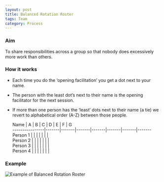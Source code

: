 ```yaml
---
layout: post
title: Balanced Rotation Roster
tags: Team
category: Process
---
```


### Aim

To share responsibilities across a group so that nobody does excessively more work than others.

### How it works

- Each time you do the ‘opening facilitation’ you get a dot next to your name.
- The person with the least dot’s next to their name is the opening facilitator for the next session.
- If more than one person has the ‘least’ dots next to their name (a tie) we revert to alphabetical order (A-Z) between those people.
 

   Name   	| A 	| B 	| C 	| D 	| E 	| F 	| G 	
----------------|-------|-------|-------|-------|-------|-------|-------
 Person 1 	|   	|   	|   	|   	|   	|   	|   	
 Person 2 	|   	|   	|   	|   	|   	|   	|   	
 Person 3 	|   	|   	|   	|   	|   	|   	|   	
 Person 4 	|   	|   	|   	|   	|   	|   	|   	


### Example 

<img class="img-responsive" alt="Example of Balanced Rotation Roster" src="{{ site.url }}/assets/images/Balanced-Rotation-Roster.png">
